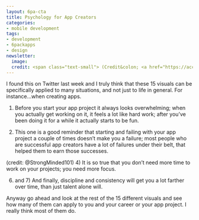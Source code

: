 ```yaml
---
layout: 6pa-cta
title: Psychology for App Creators
categories:
- mobile development
tags:
- development
- 6packapps
- design
newsletter:
  image:
  credit: <span class="text-small"> (Credit&colon; <a href="https://accordingtodevin.tumblr.com/">According to Devin</a>)</span>
---
```

I found this on Twitter last week and I truly think that these 15 visuals can be specifically applied to many situations, and not just to life in general. For instance…when creating apps.

1) Before you start your app project it always looks overwhelming; when you actually get working on it, it feels a lot like hard work; after you’ve been doing it for a while it actually starts to be fun.

2) This one is a good reminder that starting and failing with your app project a couple of times doesn’t make you a failure; most people who are successful app creators have a lot of failures under their belt, that helped them to earn those successes.


(credit: @StrongMinded101)
4) It is so true that you don’t need more time to work on your projects; you need more focus.

6) and 7) And finally, discipline and consistency will get you a lot farther over time, than just talent alone will.

Anyway go ahead and look at the rest of the 15 different visuals and see how many of them can apply to you and your career or your app project. I really think most of them do.